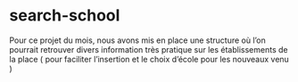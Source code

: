 # search-school
Pour ce projet du mois, nous avons mis en place une structure où l’on pourrait retrouver divers information très pratique sur les établissements de la place ( pour faciliter l’insertion et le choix d’école pour les nouveaux venu )
